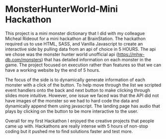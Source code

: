 # MonsterHunterWorld-Mini Hackathon

This project is a mini monster dictionary that I did with my colleague Micheal Rideout for a mini hackathon at BrainStation. The hackathon required us to use HTML, SASS, and Vanilla Javascript to create an interactive side by pulling data from an api of choice in 5 HOURS. The api we chose was the monster hunter world unofficial api (https://mhw-db.com/monsters) that has detailed information on each monster in the game. The project focused on execution rather than features so that we can have a working website by the end of 5 hours. 

The focus of the side is to dynamically generate information of each monster with a click of the button. To help move through the list we scripted event handlers onto the back and next button to make clicking through slides more intuitive. However, one issue we faced was that the API did not have images of the monster so we had to hard code the data and dynamically append them using javascript. The landing page has audio that plays by clicking on the button to be more interactive to the user.

Overall for my first Hackathon I enjoyed the creative projects that people came up with. Hackathons are really intense with 5 hours of non-stop coding but it pushed me to find solutions faster and test more. 
